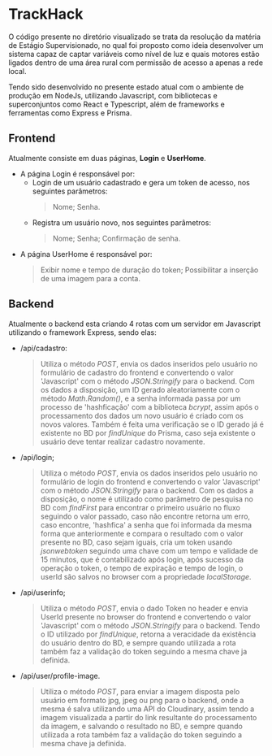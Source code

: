 # TrackHack

O código presente no diretório visualizado se trata da resolução da matéria de Estágio Supervisionado, no qual foi proposto como ideia desenvolver um sistema capaz de captar variáveis como nível de luz e quais motores estão ligados dentro de uma área rural com permissão de acesso a apenas a rede local.

Tendo sido desenvolvido no presente estado atual com o ambiente de produção em NodeJs, utilizando Javascript, com bibliotecas e superconjuntos como React e Typescript, além de frameworks e ferramentas como Express e Prisma.


## Frontend

Atualmente consiste em duas páginas, **Login** e **UserHome**.
- A página Login é responsável por:
	- Login de um usuário cadastrado e gera um token de acesso, nos seguintes parâmetros:
		> 	Nome;
		> Senha.
	- Registra um usuário novo, nos seguintes parâmetros:
		> Nome;
		> Senha;
		> Confirmação de senha.
- A página UserHome é responsável por:
	> Exibir nome e tempo de duração do token;
	> Possibilitar a inserção de uma imagem para a conta.

## Backend

Atualmente o backend esta criando 4 rotas com um servidor em Javascript utilizando o framework Express, sendo elas:
- /api/cadastro:
	> Utiliza o método *POST*, envia os dados inseridos pelo usuário no formulário de cadastro do frontend e convertendo o valor 'Javascript' com o método *JSON.Stringify* para o backend. Com os dados a disposição, um ID gerado aleatoriamente com o método *Math.Random()*, e a senha informada passa por um processo de 'hashficação' com a biblioteca *bcrypt*, assim após o processamento dos dados um novo usuário é criado com os novos valores. Também é feita uma verificação se o ID gerado já é existente no BD por *findUnique* do Prisma, caso seja existente o usuário deve tentar realizar cadastro novamente.
- /api/login;
	> Utiliza o método *POST*, envia os dados inseridos pelo usuário no formulário de login do frontend e convertendo o valor 'Javascript' com o método *JSON.Stringify* para o backend. Com os dados a disposição, o nome é utilizado como parâmetro de pesquisa no BD com *findFirst* para encontrar o primeiro usuário no fluxo seguindo o valor passado, caso não encontre retorna um erro, caso encontre, 'hashfica' a senha que foi informada da mesma forma que anteriormente e compara o resultado com o valor presente no BD, caso sejam iguais, cria um token usando *jsonwebtoken* seguindo uma chave com um tempo e validade de 15 minutos, que é contabilizado após login, após sucesso da operação o token, o tempo de expiração e tempo de login, o userId são salvos no browser com a propriedade *localStorage*.
- /api/userinfo;	
	> Utiliza o método *POST*,  envia o dado Token no header e envia UserId presente no browser do frontend e convertendo o valor 'Javascript' com o método *JSON.Stringify* para o backend. Tendo o ID utilizado por *findUnique*, retorna a veracidade da existência do usuário dentro do BD, e sempre quando utilizada a rota também faz a validação do token seguindo a mesma chave ja definida.
- /api/user/profile-image.
	> Utiliza o método *POST*, para enviar a imagem disposta pelo usuário em formato jpg, jpeg ou png para o backend, onde a mesma é salva utilizando uma API do Cloudinary, assim tendo a imagem visualizada a partir do link resultante do processamento da imagem, e salvando o resultado no BD, e sempre quando utilizada a rota também faz a validação do token seguindo a mesma chave ja definida.
